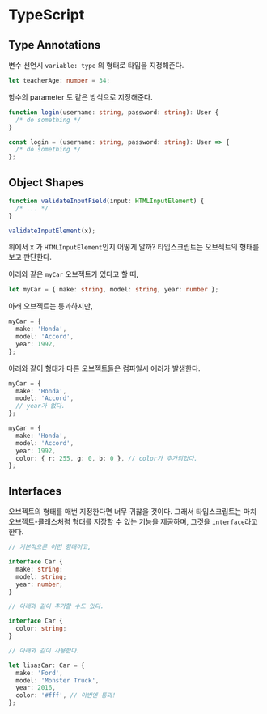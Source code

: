 # TypeScript

## Type Annotations

변수 선언시 `variable: type` 의 형태로 타입을 지정해준다.

```ts
let teacherAge: number = 34;
```

함수의 parameter 도 같은 방식으로 지정해준다.

```ts
function login(username: string, password: string): User {
  /* do something */
}

const login = (username: string, password: string): User => {
  /* do something */
};
```

## Object Shapes

```ts
function validateInputField(input: HTMLInputElement) {
  /* ... */
}

validateInputElement(x);
```

위에서 x 가 `HTMLInputElement`인지 어떻게 알까? 타입스크립트는 오브젝트의 형태를 보고 판단한다.

아래와 같은 `myCar` 오브젝트가 있다고 할 때,

```ts
let myCar = { make: string, model: string, year: number };
```

아래 오브젝트는 통과하지만,

```ts
myCar = {
  make: 'Honda',
  model: 'Accord',
  year: 1992,
};
```

아래와 같이 형태가 다른 오브젝트들은 컴파일시 에러가 발생한다.

```ts
myCar = {
  make: 'Honda',
  model: 'Accord',
  // year가 없다.
};

myCar = {
  make: 'Honda',
  model: 'Accord',
  year: 1992,
  color: { r: 255, g: 0, b: 0 }, // color가 추가되었다.
};
```

## Interfaces

오브젝트의 형태를 매번 지정한다면 너무 귀찮을 것이다. 그래서 타입스크립트는 마치 오브젝트-클래스처럼 형태를 저장할 수 있는 기능을 제공하며, 그것을 `interface`라고 한다.

```ts
// 기본적으론 이런 형태이고,

interface Car {
  make: string;
  model: string;
  year: number;
}

// 아래와 같이 추가할 수도 있다.

interface Car {
  color: string;
}

// 아래와 같이 사용한다.

let lisasCar: Car = {
  make: 'Ford',
  model: 'Monster Truck',
  year: 2016,
  color: '#fff', // 이번엔 통과!
};
```
